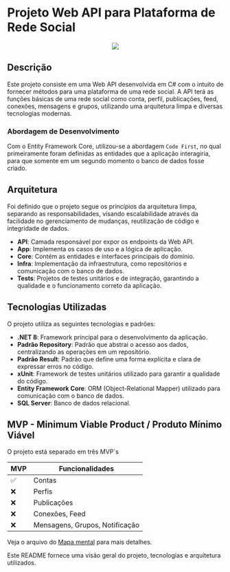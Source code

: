 
# Projeto Web API para Plataforma de Rede Social

<p align="center">
<img loading="lazy" src="http://img.shields.io/static/v1?label=STATUS&message=EM%20DESENVOLVIMENTO&color=GREEN&style=for-the-badge"/>
</p>

## Descrição

Este projeto consiste em uma Web API desenvolvida em C# com o intuito de fornecer métodos para uma plataforma de uma rede social. A API terá as funções básicas de uma rede social como conta, perfil, publicações, feed, conexões, mensagens e grupos, utilizando uma arquitetura limpa e diversas tecnologias modernas.

### Abordagem de Desenvolvimento

Com o Entity Framework Core, utilizou-se a abordagem ```Code First```, no qual primeiramente foram definidas as entidades que a aplicação interagiria, para que somente em um segundo momento o banco de dados fosse criado.

## Arquitetura

Foi definido que o projeto segue os princípios da arquitetura limpa, separando as responsabilidades, visando escalabilidade através da facilidade no gerenciamento de mudanças, reutilização de código e integridade de dados.

- **API**: Camada responsável por expor os endpoints da Web API.
- **App**: Implementa os casos de uso e a lógica de aplicação.
- **Core**: Contém as entidades e interfaces principais do domínio.
- **Infra**: Implementação da infraestrutura, como repositórios e comunicação com o banco de dados.
- **Tests**: Projetos de testes unitários e de integração, garantindo a qualidade e o funcionamento correto da aplicação.

## Tecnologias Utilizadas

O projeto utiliza as seguintes tecnologias e padrões:

- **.NET 8**: Framework principal para o desenvolvimento da aplicação.
- **Padrão Repository**: Padrão que abstrai o acesso aos dados, centralizando as operações em um repositório.
- **Padrão Result**: Padrão que define uma forma explícita e clara de expressar erros no código.
- **xUnit**: Framework de testes unitários utilizado para garantir a qualidade do código.
- **Entity Framework Core**: ORM (Object-Relational Mapper) utilizado para comunicação com o banco de dados.
- **SQL Server**: Banco de dados relacional.


## MVP - Minimum Viable Product / Produto Mínimo Viável

O projeto está separado em três MVP´s

|  MVP  | Funcionalidades               |
|------| -----------------------------  | 
|  ✅ | Contas                         |
|  ❌ | Perfis                         |
|  ❌ | Publicações                    |
|  ❌ | Conexões, Feed                 |
|  ❌ | Mensagens, Grupos, Notificação | 


Veja o arquivo do [Mapa mental](https://whimsical.com/rede-social-6UBbX3SJ9EbBRSMnMALTT1@6HYTAunKLgTVZHLsowqA4wWZ9LHV3gA95Wy9epW8wAaCTvF) para mais detalhes.


Este README fornece uma visão geral do projeto, tecnologias e arquitetura utilizados.

